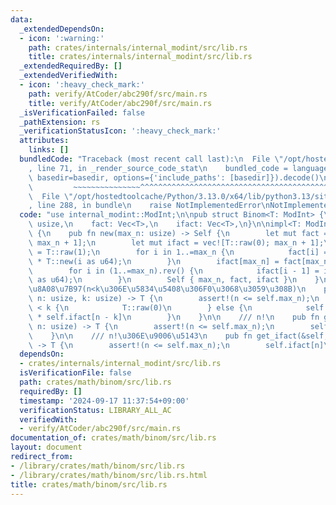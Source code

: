 ```yaml
---
data:
  _extendedDependsOn:
  - icon: ':warning:'
    path: crates/internals/internal_modint/src/lib.rs
    title: crates/internals/internal_modint/src/lib.rs
  _extendedRequiredBy: []
  _extendedVerifiedWith:
  - icon: ':heavy_check_mark:'
    path: verify/AtCoder/abc290f/src/main.rs
    title: verify/AtCoder/abc290f/src/main.rs
  _isVerificationFailed: false
  _pathExtension: rs
  _verificationStatusIcon: ':heavy_check_mark:'
  attributes:
    links: []
  bundledCode: "Traceback (most recent call last):\n  File \"/opt/hostedtoolcache/Python/3.13.0/x64/lib/python3.13/site-packages/onlinejudge_verify/documentation/build.py\"\
    , line 71, in _render_source_code_stat\n    bundled_code = language.bundle(stat.path,\
    \ basedir=basedir, options={'include_paths': [basedir]}).decode()\n          \
    \         ~~~~~~~~~~~~~~~^^^^^^^^^^^^^^^^^^^^^^^^^^^^^^^^^^^^^^^^^^^^^^^^^^^^^^^^^^^^^^^^^^\n\
    \  File \"/opt/hostedtoolcache/Python/3.13.0/x64/lib/python3.13/site-packages/onlinejudge_verify/languages/rust.py\"\
    , line 288, in bundle\n    raise NotImplementedError\nNotImplementedError\n"
  code: "use internal_modint::ModInt;\n\npub struct Binom<T: ModInt> {\n    max_n:\
    \ usize,\n    fact: Vec<T>,\n    ifact: Vec<T>,\n}\n\nimpl<T: ModInt> Binom<T>\
    \ {\n    pub fn new(max_n: usize) -> Self {\n        let mut fact = vec![T::raw(0);\
    \ max_n + 1];\n        let mut ifact = vec![T::raw(0); max_n + 1];\n        fact[0]\
    \ = T::raw(1);\n        for i in 1..=max_n {\n            fact[i] = fact[i - 1]\
    \ * T::new(i as u64);\n        }\n        ifact[max_n] = fact[max_n].inv();\n\
    \        for i in (1..=max_n).rev() {\n            ifact[i - 1] = ifact[i] * T::new(i\
    \ as u64);\n        }\n        Self { max_n, fact, ifact }\n    }\n\n    /// nCk\u306E\
    \u8A08\u7B97(n<k\u306E\u5834\u5408\u306F0\u3068\u3059\u308B)\n    pub fn cmp(&self,\
    \ n: usize, k: usize) -> T {\n        assert!(n <= self.max_n);\n        if n\
    \ < k {\n            T::raw(0)\n        } else {\n            self.fact[n] * self.ifact[k]\
    \ * self.ifact[n - k]\n        }\n    }\n\n    /// n!\n    pub fn get_fact(&self,\
    \ n: usize) -> T {\n        assert!(n <= self.max_n);\n        self.fact[n]\n\
    \    }\n\n    /// n!\u306E\u9006\u5143\n    pub fn get_ifact(&self, n: usize)\
    \ -> T {\n        assert!(n <= self.max_n);\n        self.ifact[n]\n    }\n}\n"
  dependsOn:
  - crates/internals/internal_modint/src/lib.rs
  isVerificationFile: false
  path: crates/math/binom/src/lib.rs
  requiredBy: []
  timestamp: '2024-09-17 11:37:54+09:00'
  verificationStatus: LIBRARY_ALL_AC
  verifiedWith:
  - verify/AtCoder/abc290f/src/main.rs
documentation_of: crates/math/binom/src/lib.rs
layout: document
redirect_from:
- /library/crates/math/binom/src/lib.rs
- /library/crates/math/binom/src/lib.rs.html
title: crates/math/binom/src/lib.rs
---
```

